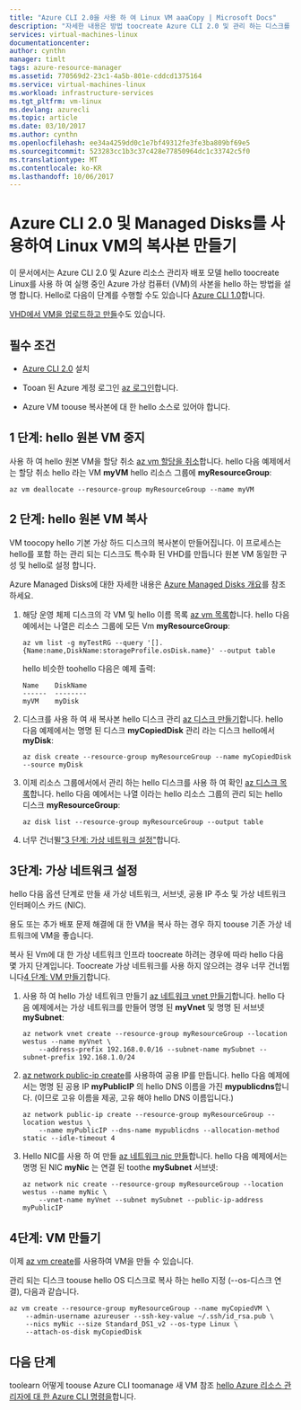 ```yaml
---
title: "Azure CLI 2.0을 사용 하 여 Linux VM aaaCopy | Microsoft Docs"
description: "자세한 내용은 방법 toocreate Azure CLI 2.0 및 관리 하는 디스크를 사용 하 여 Azure Linux VM의 복사본입니다."
services: virtual-machines-linux
documentationcenter: 
author: cynthn
manager: timlt
tags: azure-resource-manager
ms.assetid: 770569d2-23c1-4a5b-801e-cddcd1375164
ms.service: virtual-machines-linux
ms.workload: infrastructure-services
ms.tgt_pltfrm: vm-linux
ms.devlang: azurecli
ms.topic: article
ms.date: 03/10/2017
ms.author: cynthn
ms.openlocfilehash: ee34a4259dd0c1e7bf49312fe3fe3ba809bf69e5
ms.sourcegitcommit: 523283cc1b3c37c428e77850964dc1c33742c5f0
ms.translationtype: MT
ms.contentlocale: ko-KR
ms.lasthandoff: 10/06/2017
---
```

# <a name="create-a-copy-of-a-linux-vm-by-using-azure-cli-20-and-managed-disks"></a>Azure CLI 2.0 및 Managed Disks를 사용하여 Linux VM의 복사본 만들기


이 문서에서는 Azure CLI 2.0 및 Azure 리소스 관리자 배포 모델 hello toocreate Linux를 사용 하 여 실행 중인 Azure 가상 컴퓨터 (VM)의 사본을 hello 하는 방법을 설명 합니다. Hello로 다음이 단계를 수행할 수도 있습니다 [Azure CLI 1.0](copy-vm-nodejs.md?toc=%2fazure%2fvirtual-machines%2flinux%2ftoc.json)합니다.

[VHD에서 VM을 업로드하고 만들](upload-vhd.md?toc=%2fazure%2fvirtual-machines%2flinux%2ftoc.json)수도 있습니다.

## <a name="prerequisites"></a>필수 조건


-   [Azure CLI 2.0](/cli/azure/install-az-cli2) 설치

-   Tooan 된 Azure 계정 로그인 [az 로그인](/cli/azure/#login)합니다.

-   Azure VM toouse 복사본에 대 한 hello 소스로 있어야 합니다.

## <a name="step-1-stop-hello-source-vm"></a>1 단계: hello 원본 VM 중지


사용 하 여 hello 원본 VM을 할당 취소 [az vm 할당을 취소](/cli/azure/vm#deallocate)합니다.
hello 다음 예제에서는 할당 취소 hello 라는 VM **myVM** hello 리소스 그룹에 **myResourceGroup**:

```azurecli
az vm deallocate --resource-group myResourceGroup --name myVM
```

## <a name="step-2-copy-hello-source-vm"></a>2 단계: hello 원본 VM 복사


VM toocopy hello 기본 가상 하드 디스크의 복사본이 만들어집니다. 이 프로세스는 hello를 포함 하는 관리 되는 디스크도 특수화 된 VHD를 만듭니다 원본 VM 동일한 구성 및 hello로 설정 합니다.

Azure Managed Disks에 대한 자세한 내용은 [Azure Managed Disks 개요](../windows/managed-disks-overview.md)를 참조하세요. 

1.  해당 운영 체제 디스크의 각 VM 및 hello 이름 목록 [az vm 목록](/cli/azure/vm#list)합니다. hello 다음 예에서는 나열은 리소스 그룹에 모든 Vm **myResourceGroup**:
    
    ```azurecli
    az vm list -g myTestRG --query '[].{Name:name,DiskName:storageProfile.osDisk.name}' --output table
    ```

    hello 비슷한 toohello 다음은 예제 출력:

    ```azurecli
    Name    DiskName
    ------  --------
    myVM    myDisk
    ```

1.  디스크를 사용 하 여 새 복사본 hello 디스크 관리 [az 디스크 만들기](/cli/azure/disk#create)합니다. hello 다음 예제에서는 명명 된 디스크 **myCopiedDisk** 관리 라는 디스크 hello에서 **myDisk**:

    ```azurecli
    az disk create --resource-group myResourceGroup --name myCopiedDisk --source myDisk
    ``` 

1.  이제 리소스 그룹에서에서 관리 하는 hello 디스크를 사용 하 여 확인 [az 디스크 목록](/cli/azure/disk#list)합니다. hello 다음 예에서는 나열 이라는 hello 리소스 그룹의 관리 되는 hello 디스크 **myResourceGroup**:

    ```azurecli
    az disk list --resource-group myResourceGroup --output table
    ```

1.  너무 건너뛸["3 단계: 가상 네트워크 설정"](#step-3-set-up-a-virtual-network)합니다.


## <a name="step-3-set-up-a-virtual-network"></a>3단계: 가상 네트워크 설정


hello 다음 옵션 단계로 만들 새 가상 네트워크, 서브넷, 공용 IP 주소 및 가상 네트워크 인터페이스 카드 (NIC).

용도 또는 추가 배포 문제 해결에 대 한 VM을 복사 하는 경우 하지 toouse 기존 가상 네트워크에 VM을 좋습니다.

복사 된 Vm에 대 한 가상 네트워크 인프라 toocreate 하려는 경우에 따라 hello 다음 몇 가지 단계입니다. Toocreate 가상 네트워크를 사용 하지 않으려는 경우 너무 건너뜁니다[4 단계: VM 만들기](#step-4-create-a-vm)합니다.

1.  사용 하 여 hello 가상 네트워크 만들기 [az 네트워크 vnet 만들기](/cli/azure/network/vnet#create)합니다. hello 다음 예제에서는 가상 네트워크를 만들어 명명 된 **myVnet** 및 명명 된 서브넷 **mySubnet**:

    ```azurecli
    az network vnet create --resource-group myResourceGroup --location westus --name myVnet \
        --address-prefix 192.168.0.0/16 --subnet-name mySubnet --subnet-prefix 192.168.1.0/24
    ```

1.  [az network public-ip create](/cli/azure/network/public-ip#create)를 사용하여 공용 IP를 만듭니다. hello 다음 예제에서는 명명 된 공용 IP **myPublicIP** 의 hello DNS 이름을 가진 **mypublicdns**합니다. (이므로 고유 이름을 제공, 고유 해야 hello DNS 이름입니다.)

    ```azurecli
    az network public-ip create --resource-group myResourceGroup --location westus \
        --name myPublicIP --dns-name mypublicdns --allocation-method static --idle-timeout 4
    ```

1.  Hello NIC를 사용 하 여 만들 [az 네트워크 nic 만들](/cli/azure/network/nic#create)합니다.
    hello 다음 예제에서는 명명 된 NIC **myNic** 는 연결 된 toothe **mySubnet** 서브넷:

    ```azurecli
    az network nic create --resource-group myResourceGroup --location westus --name myNic \
        --vnet-name myVnet --subnet mySubnet --public-ip-address myPublicIP
    ```

## <a name="step-4-create-a-vm"></a>4단계: VM 만들기

이제 [az vm create](/cli/azure/vm#create)를 사용하여 VM을 만들 수 있습니다.

관리 되는 디스크 toouse hello OS 디스크로 복사 하는 hello 지정 (--os-디스크 연결), 다음과 같습니다.

```azurecli
az vm create --resource-group myResourceGroup --name myCopiedVM \
    --admin-username azureuser --ssh-key-value ~/.ssh/id_rsa.pub \
    --nics myNic --size Standard_DS1_v2 --os-type Linux \
    --attach-os-disk myCopiedDisk
```

## <a name="next-steps"></a>다음 단계

toolearn 어떻게 toouse Azure CLI toomanage 새 VM 참조 [hello Azure 리소스 관리자에 대 한 Azure CLI 명령을](../azure-cli-arm-commands.md)합니다.
